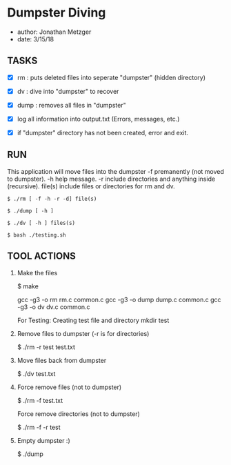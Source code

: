 # Dumpster Diving
- author: Jonathan Metzger
- date: 3/15/18


## TASKS

- [x] rm : puts deleted files into seperate "dumpster" (hidden directory)

- [x] dv : dive into "dumpster" to recover 

- [x] dump : removes all files in "dumpster"

- [x] log all information into output.txt (Errors, messages, etc.)

- [x] if "dumpster" directory has not been created, error and exit.


## RUN

This application will move files into the dumpster
 -f 	premanently (not moved to dumpster).
 -h 	help message.
 -r 	include directories and anything inside (recursive).
file(s) include files or directories for rm and dv.

```
$ ./rm [ -f -h -r -d] file(s)
```

```
$ ./dump [ -h ]
```

```
$ ./dv [ -h ] files(s)
```

```
$ bash ./testing.sh
```

## TOOL ACTIONS

1. 	Make the files

	$ make

	gcc -g3 -o rm rm.c common.c
	gcc -g3 -o dump dump.c common.c
	gcc -g3 -o dv dv.c common.c
	
	For Testing:
	Creating test file and directory
	mkdir test

2. 	Remove files to dumpster (-r is for directories)

	$ ./rm -r test test.txt

3. 	Move files back from dumpster

	$ ./dv test.txt

4. 	Force remove files (not to dumpster)

	$ ./rm -f test.txt

	Force remove directories (not to dumpster)

	$ ./rm -f -r test

5. 	Empty dumpster :)
	
	$ ./dump
